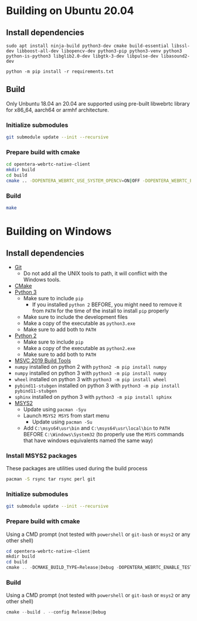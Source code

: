 # Building on Ubuntu 20.04

## Install dependencies

```
sudo apt install ninja-build python3-dev cmake build-essential libssl-dev libboost-all-dev libopencv-dev python3-pip python3-venv python3 python-is-python3 libglib2.0-dev libgtk-3-dev libpulse-dev libasound2-dev
```
```
python -m pip install -r requirements.txt
```

## Build

Only Unbuntu 18.04 an 20.04 are supported using pre-built libwebrtc library for x86_64, aarch64 or armhf architecture.

### Initialize submodules
```bash
git submodule update --init --recursive
```

### Prepare build with cmake
```bash
cd opentera-webrtc-native-client
mkdir build
cd build
cmake .. -DOPENTERA_WEBRTC_USE_SYSTEM_OPENCV=ON|OFF -DOPENTERA_WEBRTC_ENABLE_TESTS=ON|OFF
```
### Build
```bash
make
```


# Building on Windows

## Install dependencies
* [Git](https://git-scm.com/downloads/win)
    * Do not add all the UNIX tools to path, it will conflict with the Windows tools.
* [CMake](https://cmake.org/download)
* [Python 3](https://www.python.org/downloads)
    * Make sure to include `pip`
        * If you installed `python 2` BEFORE, you might need to remove it from `PATH` for the time of the install to install `pip` properly
    * Make sure to include the development files
    * Make a copy of the executable as `python3.exe`
    * Make sure to add both to `PATH`
* [Python 2](https://www.python.org/downloads)
    * Make sure to include `pip`
    * Make a copy of the executable as `python2.exe`
    * Make sure to add both to `PATH`
* [MSVC 2019 Build Tools](https://visualstudio.microsoft.com/vs/older-downloads/#visual-studio-2019-and-other-products)
* `numpy` installed on python 2 with `python2 -m pip install numpy`
* `numpy` installed on python 3 with `python3 -m pip install numpy`
* `wheel` installed on python 3 with `python3 -m pip install wheel`
* `pybind11-stubgen` installed on python 3 with `python3 -m pip install pybind11-stubgen`
* `sphinx` installed on python 3 with `python3 -m pip install sphinx`
* [MSYS2](https://www.msys2.org/)
    * Update using `pacman -Syu`
    * Launch `MSYS2 MSYS` from start menu
        * Update using `pacman -Su`
    * Add `C:\msys64\usr\bin` and `C:\msys64\usr\local\bin` to `PATH` BEFORE `C:\Windows\System32` (to properly use the `MSYS` commands that have windows equivalents named the same way)

### Install MSYS2 packages
These packages are utilities used during the build process
```bash
pacman -S rsync tar rsync perl git
```

### Initialize submodules
```bash
git submodule update --init --recursive
```

### Prepare build with cmake
Using a CMD prompt (not tested with `powershell` or `git-bash` or `msys2` or any other shell)
```powershell
cd opentera-webrtc-native-client
mkdir build
cd build
cmake .. -DCMAKE_BUILD_TYPE=Release|Debug -DOPENTERA_WEBRTC_ENABLE_TESTS=ON|OFF
```

### Build
Using a CMD prompt (not tested with `powershell` or `git-bash` or `msys2` or any other shell)
```powershell
cmake --build . --config Release|Debug
```

